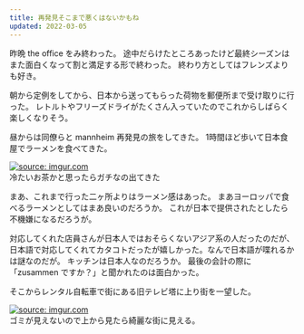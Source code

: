 ```yaml
---
title: 再発見そこまで悪くはないかもね
updated: 2022-03-05
---
```


昨晩 the office をみ終わった。
途中だらけたところあったけど最終シーズンはまた面白くなって割と満足する形で終わった。
終わり方としてはフレンズよりも好き。

朝から定例をしてから、日本から送ってもらった荷物を郵便所まで受け取りに行った。
レトルトやフリーズドライがたくさん入っていたのでこれからしばらく楽しくなりそう。

昼からは同僚らと mannheim 再発見の旅をしてきた。
1時間ほど歩いて日本食屋でラーメンを食べてきた。

<a href="https://imgur.com/jSPawCP"><img src="https://i.imgur.com/jSPawCP.png" title="source: imgur.com" /></a>  
冷たいお茶かと思ったらガチなの出てきた

まあ、これまで行った二ヶ所よりはラーメン感はあった。
まあヨーロッパで食べるラーメンとしてはまあ良いのだろうか。
これが日本で提供されたとしたら不機嫌になるだろうが。

対応してくれた店員さんが日本人ではおそらくないアジア系の人だったのだが、日本語で対応してくれてカタコトだったが嬉しかった。なんで日本語が喋れるかは謎なのだが。
キッチンは日本人なのだろうか。
最後の会計の際に「zusammen ですか？」と聞かれたのは面白かった。

そこからレンタル自転車で街にある旧テレビ塔に上り街を一望した。

<a href="https://imgur.com/fW3jOct"><img src="https://i.imgur.com/fW3jOct.png" title="source: imgur.com" /></a>  
ゴミが見えないので上から見たら綺麗な街に見える。
